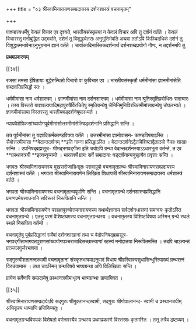 +++
title = "०३ श्रीस्वामिनारायणसम्प्रदायस्य दर्शनशास्त्रं वचनामृतम्"

+++

पाश्चात्त्यधर्मेषु केवलं विचार एव दृश्यते, भारतीयसंस्कृत्यां न केवलं विचार अपि तु दर्शनं वर्तते । केवलं विचारस्तु मनोबुद्धित उद्भवति, दर्शनं तु विशुद्धचेतसः अनुभूतिर्भवति अथवा ततोऽपि किञ्चिदधिकं दर्शनं तु विशुद्धात्मभावेनाऽनुभूयमानं ज्ञानं वर्तते । चार्वाकादिनास्तिकदर्शनार्थं दर्शनशब्दप्रयोगो गौणः, न तद्दर्शनमपि तु

**प्रथमप्रकरणम्**

[[३४]]

रजसा तमसा ईषितायाः बुद्धेरुत्थितो विचारो वा कुविचार एव । भारतीयसंस्कृतौ धर्ममीमांसा ज्ञानमीमांसेति शब्दावतिप्रसिद्धौ स्तः ।

धर्ममीमांसा नाम धर्मशास्त्रम् । ज्ञानमीमांसा नाम दर्शनशास्त्रम् । धर्ममीमांसा नाम श्रुतिस्मृतिप्रबोधितः सदाचारः । तस्य विस्तरो याज्ञवल्क्यादिमहापुरुषैर्विरचितेषु स्मृतिग्रन्थेषु जैमिनिमुनिविरचितमीमांसाग्रन्थेषु चोपलभ्यते । ज्ञानमीमांसाया विस्तरस्तु भारतीयषड्दर्शनेषूपलभ्यते ।

न्यायवैशेषिकसांख्ययोगपूर्वमीमांसोत्तरमीमांसेतिषड्दर्शनानि प्रसिद्धानि सन्ति ।

तत्र पूर्वमीमांसा तु यज्ञादिकर्मकाण्डविषया वर्तते । उत्तरमीमांसा ज्ञानोपासन- काण्डविषयाऽस्ति । सैवोत्तरमीमांसा **वेदान्तदर्शनम् **इति नाम्ना प्रसिद्धाऽस्ति । वेदान्तदर्शनेऽद्वैतविशिष्टाद्वैतादयो नैकाः शाखाः सन्ति । उपनिषद्ब्रह्मसूत्र- श्रीमद्भगवद्गीता इति त्रयोऽपि ग्रन्था वेदान्तदर्शनस्याऽऽधारभूता वर्तन्ते, त एव **प्रस्थानत्रयी **इत्यप्युच्यन्ते । भारतवर्षे प्रायः सर्वे सम्प्रदायाः षड्दर्शनान्यनुसृत्यैव प्रवृत्ताः सन्ति ।

भगवतः श्रीस्वामिनारायणस्य मुखसरोजान्निःसृतः परावाग्रूपो वचनामृतग्रन्थः श्रीस्वामिनारायणसम्प्रदायस्य दर्शनशास्त्रं वर्तते । भगवता श्रीस्वामिनारायणेन लिखिता शिक्षापत्री श्रीस्वामिनारायणसम्प्रदायस्य धर्मशास्त्रं वर्तते ।

भगवता श्रीस्वामिनारायणस्य वचनामृतान्यपूर्वाणि सन्ति । वचनामृतग्रन्थे दर्शनशास्त्रप्रसिद्धानि प्रमाणप्रमेयसाधनानि सविस्तरं निरूपितानि सन्ति ।

भगवता श्रीस्वामिनारायणेन परब्रह्मपुरुषोत्तमनारायणस्य यथार्थज्ञानाय सर्वदर्शनधाराणां समन्वयः कृतोऽस्ति वचनामृतग्रन्थे । एतत्तु परमं वैशिष्ट्यमस्य वचनामृतग्रन्थस्य । वचनामृतस्य विशिष्टविषया अस्मिन् ग्रन्थे स्थले स्थले निरूपिता वर्तन्ते ।

वचनामृतेषु पूर्वप्रसिद्धानां सर्वेषां दर्शनशाखानां तथा च वेदोपनिषद्ब्रह्मसूत्र- भगवद्गीताभागवतपुराणसांख्ययोगपञ्चरात्रादिसच्छास्त्राणां रहस्यं मनोज्ञतया निरूपितमस्ति । तदपि चाऽत्यन्तं प्राञ्जलगुर्जरभाषया ।

सद्गुरुश्रीशतानन्दस्वामी वचनामृतानां संस्कृतभाषयाऽनुवादं विधाय श्रीहरिवाक्यसुधासिन्धुरित्याख्यं ग्रन्थरत्नं विरचयामास । तथा चाऽस्मिन् ग्रन्थविषये भाष्यग्रन्था अपि विलिखिताः सन्ति ।

प्रायेण सर्वेष्वपि सम्प्रदायेषु प्रस्थानत्रयीमाधृत्य भाष्यग्रन्थाः प्राणायिषत ।

[[३५]]

श्रीस्वामिनारायणसम्प्रदायेऽपि सद्गुरुः श्रीमुक्तानन्दस्वामी, सद्गुरुः श्रीगोपालानन्द- स्वामी च प्रस्थानत्रयीम् अधिकृत्य भाष्याणि प्रणिनिन्यतुः ।

वचनामृतग्रन्थविषयकं विशेषतो वर्णनमस्यैव ग्रन्थस्य प्रथमप्रकरणे विस्तरशः कृतमस्ति । तत्तु तत्रैव द्रष्टव्यम् ।
